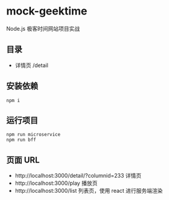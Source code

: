# mock-geektime
Node.js 极客时间网站项目实战
## 目录
- 详情页 /detail
## 安装依赖
```
npm i
```
## 运行项目
```
npm run microservice
npm run bff
```
## 页面 URL
- http://localhost:3000/detail/?columnid=233 详情页
- http://localhost:3000/play 播放页
- http://localhost:3000/list 列表页，使用 react 进行服务端渲染
